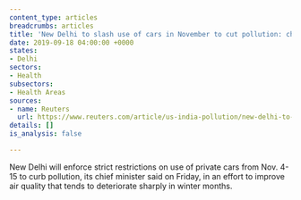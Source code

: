 ```yaml
---
content_type: articles
breadcrumbs: articles
title: 'New Delhi to slash use of cars in November to cut pollution: chief minister'
date: 2019-09-18 04:00:00 +0000
states:
- Delhi
sectors:
- Health
subsectors:
- Health Areas
sources:
- name: Reuters
  url: https://www.reuters.com/article/us-india-pollution/new-delhi-to-slash-use-of-cars-in-november-to-cut-pollution-chief-minister-idUSKCN1VY0JU
details: []
is_analysis: false

---
```

New Delhi will enforce strict restrictions on use of private cars from Nov. 4-15 to curb pollution, its chief minister said on Friday, in an effort to improve air quality that tends to deteriorate sharply in winter months.